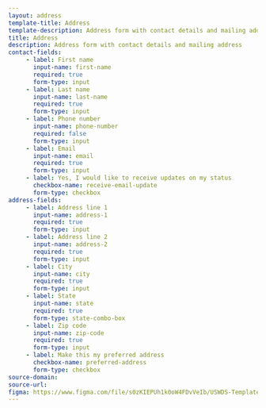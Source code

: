 ```yaml
---
layout: address
template-title: Address
template-description: Address form with contact details and mailing address
title: Address
description: Address form with contact details and mailing address
contact-fields:
     - label: First name
       input-name: first-name
       required: true
       form-type: input
     - label: Last name
       input-name: last-name
       required: true
       form-type: input
     - label: Phone number
       input-name: phone-number
       required: false
       form-type: input
     - label: Email
       input-name: email
       required: true
       form-type: input
     - label: Yes, I would like to receive updates on my status
       checkbox-name: receive-email-update
       form-type: checkbox
address-fields:
     - label: Address line 1
       input-name: address-1
       required: true
       form-type: input
     - label: Address line 2
       input-name: address-2
       required: true
       form-type: input
     - label: City
       input-name: city
       required: true
       form-type: input
     - label: State
       input-name: state
       required: true
       form-type: state-combo-box
     - label: Zip code
       input-name: zip-code
       required: true
       form-type: input
     - label: Make this my preferred address
       checkbox-name: preferred-address
       form-type: checkbox
source-domain: 
source-url: 
figma: https://www.figma.com/file/s0zKIEPUh1k0oW4FDvVeIb/USWDS-Templates-Truss-Lib-v2.10.0?node-id=892%3A373
---
```


 